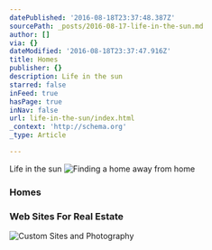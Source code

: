 ```yaml
---
datePublished: '2016-08-18T23:37:48.387Z'
sourcePath: _posts/2016-08-17-life-in-the-sun.md
author: []
via: {}
dateModified: '2016-08-18T23:37:47.916Z'
title: Homes
publisher: {}
description: Life in the sun
starred: false
inFeed: true
hasPage: true
inNav: false
url: life-in-the-sun/index.html
_context: 'http://schema.org'
_type: Article

---
```

Life in the sun
![Finding a home away from home](https://s3-us-west-2.amazonaws.com/the-grid-img/p/2c0a7fecf9c71b32f46666568b9a4158687b6f92.jpg)

### Homes

### Web Sites For Real Estate
![Custom Sites and Photography](https://the-grid-user-content.s3-us-west-2.amazonaws.com/8155a736-d3cb-4ca4-9296-7b4c122ee2f6.jpg)